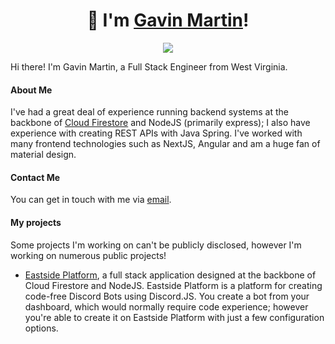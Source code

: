 <h1 align="center">👋 I'm <a href="mailto:gavin@gavinleemartin.com" target="_blank">Gavin Martin</a>!</h1>

<p align="center">
    <img src="https://visitor-badge.glitch.me/badge?page_id=realgavinmartin.realgavinmartin">
</p>

Hi there! I'm Gavin Martin, a Full Stack Engineer from West Virginia.

#### About Me

I've had a great deal of experience running backend systems at the backbone of [Cloud Firestore](https://cloud.google.com/firestore) and NodeJS (primarily express); I also have experience with creating REST APIs with Java Spring. I've worked with many frontend technologies such as NextJS, Angular and am a huge fan of material design.

#### Contact Me

You can get in touch with me via [email](mailto:gavin@gavinleemartin.com).

#### My projects

Some projects I'm working on can't be publicly disclosed, however I'm working on numerous public projects!

- [Eastside Platform](https://eastsideapp.com), a full stack application designed at the backbone of Cloud Firestore and NodeJS. Eastside Platform is a platform for creating code-free Discord Bots using Discord.JS. You create a bot from your dashboard, which would normally require code experience; however you're able to create it on Eastside Platform with just a few configuration options. 
